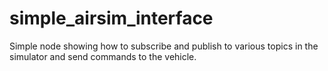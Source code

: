 # simple_airsim_interface

Simple node showing how to subscribe and publish to various topics in the simulator and send commands to the vehicle.